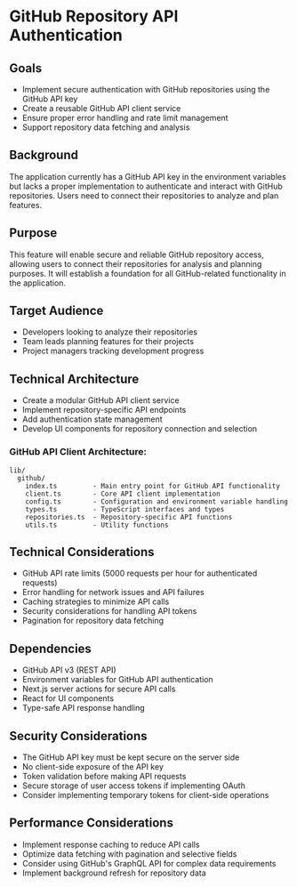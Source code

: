 # GitHub Repository API Authentication

## Goals
- Implement secure authentication with GitHub repositories using the GitHub API key
- Create a reusable GitHub API client service
- Ensure proper error handling and rate limit management
- Support repository data fetching and analysis

## Background
The application currently has a GitHub API key in the environment variables but lacks a proper implementation to authenticate and interact with GitHub repositories. Users need to connect their repositories to analyze and plan features.

## Purpose
This feature will enable secure and reliable GitHub repository access, allowing users to connect their repositories for analysis and planning purposes. It will establish a foundation for all GitHub-related functionality in the application.

## Target Audience
- Developers looking to analyze their repositories
- Team leads planning features for their projects
- Project managers tracking development progress

## Technical Architecture
- Create a modular GitHub API client service
- Implement repository-specific API endpoints
- Add authentication state management
- Develop UI components for repository connection and selection

### GitHub API Client Architecture:
```
lib/
  github/
    index.ts         - Main entry point for GitHub API functionality
    client.ts        - Core API client implementation
    config.ts        - Configuration and environment variable handling
    types.ts         - TypeScript interfaces and types
    repositories.ts  - Repository-specific API functions
    utils.ts         - Utility functions
```

## Technical Considerations
- GitHub API rate limits (5000 requests per hour for authenticated requests)
- Error handling for network issues and API failures
- Caching strategies to minimize API calls
- Security considerations for handling API tokens
- Pagination for repository data fetching

## Dependencies
- GitHub API v3 (REST API)
- Environment variables for GitHub API authentication
- Next.js server actions for secure API calls
- React for UI components
- Type-safe API response handling

## Security Considerations
- The GitHub API key must be kept secure on the server side
- No client-side exposure of the API key
- Token validation before making API requests
- Secure storage of user access tokens if implementing OAuth
- Consider implementing temporary tokens for client-side operations

## Performance Considerations
- Implement response caching to reduce API calls
- Optimize data fetching with pagination and selective fields
- Consider using GitHub's GraphQL API for complex data requirements
- Implement background refresh for repository data 